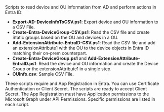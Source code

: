 Scripts to read device and OU information from AD and perform actions in Entra ID:
+ **Export-AD-DeviceInfoToCSV.ps1**: Export device and OU information to a CSV File.
+ **Create-Entra-DeviceGroup-CSV.ps1**: Read the CSV file and create Static groups based on the OU and devices in a OU.
+ **Add-ExtensionAttribute-EntraID-CSV.ps1**: Read the CSV file and add an extensionAttribute1 with the OU to the device objects in Entra ID matching their on-prem counterpart.
+ **Create-Entra-DeviceGroup.ps1** and **Add-ExtensionAttribute-EntraID.ps1**: Read the device and OU information and create the Device Group or the extensionAttribute1 in a single step.
+ **OUInfo.csv**: Sample CSV File.

These scripts require and App Registration in Entra. You can use Certificate Authentication or Client Secret. The scripts are ready to accept Client Secret.
The App Registration must have Application permissions to the Microsoft Graph under API Permissions.
Specific permissions are listed in each script.
